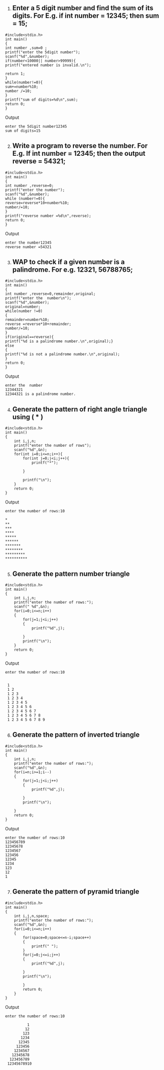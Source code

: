 1. ## Enter a 5 digit number and find the sum of its digits. For E.g. if int number = 12345; then sum = 15;
```
#include<stdio.h>
int main()
{
int number ,sum=0 ;
printf("enter the 5digit number");
scanf("%d",&number);
if(number<10000|| number>99999){
printf("entered number is invalid.\n");

return 1;
}
while(number!=0){
sum+=number%10;
number /=10;
}
printf("sum of digits=%d\n",sum);
return 0;
}
```
Output
```
enter the 5digit number12345
sum of digits=15
```
2. ## Write a program to reverse the number. For E.g. If int number = 12345; then the output reverse = 54321;
```
#include<stdio.h>
int main()
{
int number ,reverse=0;
printf("enter the number");
scanf("%d",&number);
while (number!=0){
reverse=reverse*10+number%10;
number/=10;
}
printf("reverse number =%d\n",reverse);
return 0;
}
```
Output
```
enter the number12345
reverse number =54321
```
3. ## WAP to check if a given number is a palindrome. For e.g. 12321, 56788765;
```
#include<stdio.h>
int main()
{
int number ,reverse=0,remainder,original;
printf("enter the  number\n");
scanf("%d",&number);
original=number;
while(number !=0)
{
remainder=number%10;
reverse =reverse*10+remainder;
number/=10;
}
if(original==reverse){
printf("%d is a palindrome number.\n",original);}
else
{
printf("%d is not a palindrome number.\n",original);
}
return 0;
}
```
Output
```
enter the  number
12344321
12344321 is a palindrome number.
```
4. ## Generate the pattern of right angle triangle using ( * )
```
#include<stdio.h>
int main()
{
    int i,j,n;
    printf("enter the number of rows");
    scanf("%d",&n);
    for(int i=0;i<=n;i++){
        for(int j=0;j<i;j++){
            printf("*");
            
        }
       
        printf("\n");
    }
    return 0;
}
```
Output
```
enter the number of rows:10

*
**
***
****
*****
******
*******
********
*********
**********
```
5. ## Generate the pattern number triangle
```
#include<stdio.h>
int main()
{
    int i,j,n;
    printf("enter the number of rows:");
    scanf(" %d",&n);
    for(i=0;i<=n;i++)
    {
        for(j=1;j<i;j++)
        {
            printf("%d",j);
            
        }
        printf("\n");
    }
    return 0;
}
```
Output
```
enter the number of rows:10


 1
 1 2
 1 2 3
 1 2 3 4
 1 2 3 4 5
 1 2 3 4 5 6
 1 2 3 4 5 6 7
 1 2 3 4 5 6 7 8
 1 2 3 4 5 6 7 8 9
```
6. ## Generate the pattern of inverted triangle
```
#include<stdio.h>
int main()
{
    int i,j,n;
    printf("enter the number of rows:");
    scanf("%d",&n);
    for(i=n;i>=1;i--)
    {
        for(j=1;j<i;j++)
        {
            printf("%d",j);
            
        }
        printf("\n");
        
    }
    return 0;
}
```
Output
```
enter the number of rows:10
123456789
12345678
1234567
123456
12345
1234
123
12
1
```
7. ## Generate the pattern of pyramid triangle
```
#include<stdio.h>
int main()
{
    int i,j,n,space;
    printf("enter the number of rows:");
    scanf("%d",&n);
    for(i=0;i<=n;i++)
    {
        for(space=0;space<=n-i;space++)
        {
            printf(" ");
        }
        for(j=0;j<=i;j++)
        {
            printf("%d",j);
            
        }
        printf("\n");
        
        }
        return 0;
    }
}
```
Output
```
enter the number of rows:10
           
          1
         12
        123
       1234
      12345
     123456
    1234567
   12345678
  123456789
 12345678910
```

